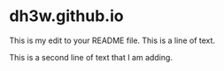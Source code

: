 # dh3w.github.io

This is my edit to your README file. This is a line of text.

This is a second line of text that I am adding. 
